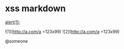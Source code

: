 # xss markdown

<script>alert(1);</script>
<a href="#" class="d">alert(1);</a>

![1](http://a.com/a =123x99)
![2](http://a.com/a =123x99)

@someone
